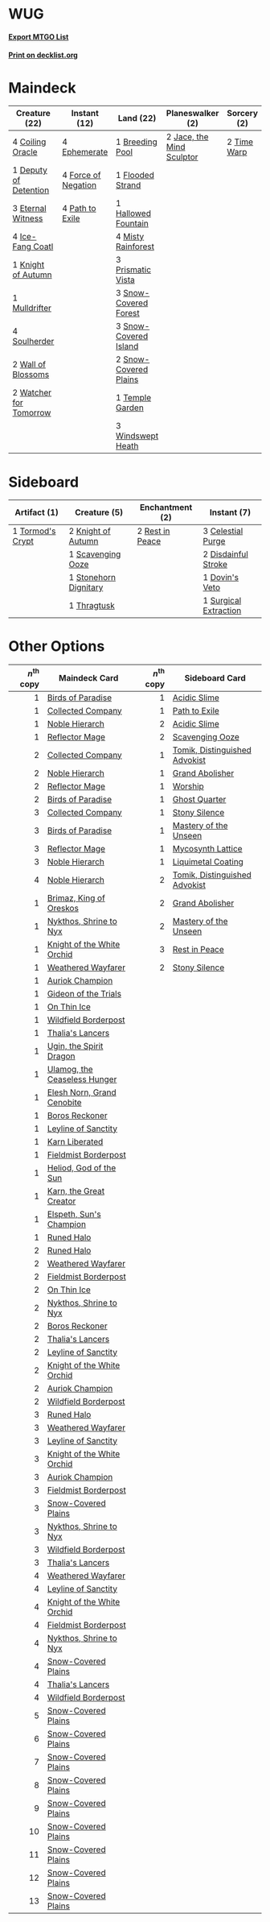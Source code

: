 # WUG

#### [Export MTGO List](../collection/WUG/WUG.txt)
#### [Print on decklist.org](http://decklist.org/?deckmain=1%09Breeding%20Pool%0A4%09Coiling%20Oracle%0A1%09Deputy%20of%20Detention%0A4%09Ephemerate%0A3%09Eternal%20Witness%0A1%09Flooded%20Strand%0A4%09Force%20of%20Negation%0A1%09Hallowed%20Fountain%0A4%09Ice-Fang%20Coatl%0A2%09Jace,%20the%20Mind%20Sculptor%0A1%09Knight%20of%20Autumn%0A4%09Misty%20Rainforest%0A1%09Mulldrifter%0A4%09Path%20to%20Exile%0A3%09Prismatic%20Vista%0A3%09Snow-Covered%20Forest%0A3%09Snow-Covered%20Island%0A2%09Snow-Covered%20Plains%0A4%09Soulherder%0A1%09Temple%20Garden%0A2%09Time%20Warp%0A2%09Wall%20of%20Blossoms%0A2%09Watcher%20for%20Tomorrow%0A3%09Windswept%20Heath&deckside=3%09Celestial%20Purge%0A2%09Disdainful%20Stroke%0A1%09Dovin's%20Veto%0A2%09Knight%20of%20Autumn%0A2%09Rest%20in%20Peace%0A1%09Scavenging%20Ooze%0A1%09Stonehorn%20Dignitary%0A1%09Surgical%20Extraction%0A1%09Thragtusk%0A1%09Tormod's%20Crypt)
# Maindeck

|                                          Creature (22)                                          |                                         Instant (12)                                         |                                           Land (22)                                            |                                          Planeswalker (2)                                          |                                     Sorcery (2)                                      |
|-------------------------------------------------------------------------------------------------|----------------------------------------------------------------------------------------------|------------------------------------------------------------------------------------------------|----------------------------------------------------------------------------------------------------|--------------------------------------------------------------------------------------|
|4 [Coiling Oracle](http://gatherer.wizards.com/Pages/Card/Details.aspx?multiverseid=405176)      |4 [Ephemerate](http://gatherer.wizards.com/Pages/Card/Details.aspx?multiverseid=463956)       |1 [Breeding Pool](http://gatherer.wizards.com/Pages/Card/Details.aspx?multiverseid=97088)       |2 [Jace, the Mind Sculptor](http://gatherer.wizards.com/Pages/Card/Details.aspx?multiverseid=442051)|2 [Time Warp](http://gatherer.wizards.com/Pages/Card/Details.aspx?multiverseid=439354)|
|1 [Deputy of Detention](http://gatherer.wizards.com/Pages/Card/Details.aspx?multiverseid=457309) |4 [Force of Negation](http://gatherer.wizards.com/Pages/Card/Details.aspx?multiverseid=464001)|1 [Flooded Strand](http://gatherer.wizards.com/Pages/Card/Details.aspx?multiverseid=405098)     |                                                                                                    |                                                                                      |
|3 [Eternal Witness](http://gatherer.wizards.com/Pages/Card/Details.aspx?multiverseid=51628)      |4 [Path to Exile](http://gatherer.wizards.com/Pages/Card/Details.aspx?multiverseid=220511)    |1 [Hallowed Fountain](http://gatherer.wizards.com/Pages/Card/Details.aspx?multiverseid=97071)   |                                                                                                    |                                                                                      |
|4 [Ice-Fang Coatl](http://gatherer.wizards.com/Pages/Card/Details.aspx?multiverseid=464152)      |                                                                                              |4 [Misty Rainforest](http://gatherer.wizards.com/Pages/Card/Details.aspx?multiverseid=405102)   |                                                                                                    |                                                                                      |
|1 [Knight of Autumn](http://gatherer.wizards.com/Pages/Card/Details.aspx?multiverseid=452933)    |                                                                                              |3 [Prismatic Vista](http://gatherer.wizards.com/Pages/Card/Details.aspx?multiverseid=464193)    |                                                                                                    |                                                                                      |
|1 [Mulldrifter](http://gatherer.wizards.com/Pages/Card/Details.aspx?multiverseid=389605)         |                                                                                              |3 [Snow-Covered Forest](http://gatherer.wizards.com/Pages/Card/Details.aspx?multiverseid=121192)|                                                                                                    |                                                                                      |
|4 [Soulherder](http://gatherer.wizards.com/Pages/Card/Details.aspx?multiverseid=464163)          |                                                                                              |3 [Snow-Covered Island](http://gatherer.wizards.com/Pages/Card/Details.aspx?multiverseid=121130)|                                                                                                    |                                                                                      |
|2 [Wall of Blossoms](http://gatherer.wizards.com/Pages/Card/Details.aspx?multiverseid=405447)    |                                                                                              |2 [Snow-Covered Plains](http://gatherer.wizards.com/Pages/Card/Details.aspx?multiverseid=121267)|                                                                                                    |                                                                                      |
|2 [Watcher for Tomorrow](http://gatherer.wizards.com/Pages/Card/Details.aspx?multiverseid=464025)|                                                                                              |1 [Temple Garden](http://gatherer.wizards.com/Pages/Card/Details.aspx?multiverseid=405112)      |                                                                                                    |                                                                                      |
|                                                                                                 |                                                                                              |3 [Windswept Heath](http://gatherer.wizards.com/Pages/Card/Details.aspx?multiverseid=405115)    |                                                                                                    |                                                                                      |


# Sideboard

|                                       Artifact (1)                                        |                                          Creature (5)                                          |                                     Enchantment (2)                                      |                                          Instant (7)                                           |
|-------------------------------------------------------------------------------------------|------------------------------------------------------------------------------------------------|------------------------------------------------------------------------------------------|------------------------------------------------------------------------------------------------|
|1 [Tormod's Crypt](http://gatherer.wizards.com/Pages/Card/Details.aspx?multiverseid=389723)|2 [Knight of Autumn](http://gatherer.wizards.com/Pages/Card/Details.aspx?multiverseid=452933)   |2 [Rest in Peace](http://gatherer.wizards.com/Pages/Card/Details.aspx?multiverseid=442021)|3 [Celestial Purge](http://gatherer.wizards.com/Pages/Card/Details.aspx?multiverseid=183055)    |
|                                                                                           |1 [Scavenging Ooze](http://gatherer.wizards.com/Pages/Card/Details.aspx?multiverseid=420783)    |                                                                                          |2 [Disdainful Stroke](http://gatherer.wizards.com/Pages/Card/Details.aspx?multiverseid=420705)  |
|                                                                                           |1 [Stonehorn Dignitary](http://gatherer.wizards.com/Pages/Card/Details.aspx?multiverseid=220160)|                                                                                          |1 [Dovin's Veto](http://gatherer.wizards.com/Pages/Card/Details.aspx?multiverseid=461120)       |
|                                                                                           |1 [Thragtusk](http://gatherer.wizards.com/Pages/Card/Details.aspx?multiverseid=430614)          |                                                                                          |1 [Surgical Extraction](http://gatherer.wizards.com/Pages/Card/Details.aspx?multiverseid=397706)|


# Other Options

|*n*<sup>th</sup> copy|                                             Maindeck Card                                             |*n*<sup>th</sup> copy|                                             Sideboard Card                                             |
|--------------------:|-------------------------------------------------------------------------------------------------------|--------------------:|--------------------------------------------------------------------------------------------------------|
|                    1|[Birds of Paradise](http://gatherer.wizards.com/Pages/Card/Details.aspx?multiverseid=129906)           |                    1|[Acidic Slime](http://gatherer.wizards.com/Pages/Card/Details.aspx?multiverseid=376237)                 |
|                    1|[Collected Company](http://gatherer.wizards.com/Pages/Card/Details.aspx?multiverseid=394519)           |                    1|[Path to Exile](http://gatherer.wizards.com/Pages/Card/Details.aspx?multiverseid=220511)                |
|                    1|[Noble Hierarch](http://gatherer.wizards.com/Pages/Card/Details.aspx?multiverseid=179434)              |                    2|[Acidic Slime](http://gatherer.wizards.com/Pages/Card/Details.aspx?multiverseid=376237)                 |
|                    1|[Reflector Mage](http://gatherer.wizards.com/Pages/Card/Details.aspx?multiverseid=407667)              |                    2|[Scavenging Ooze](http://gatherer.wizards.com/Pages/Card/Details.aspx?multiverseid=420783)              |
|                    2|[Collected Company](http://gatherer.wizards.com/Pages/Card/Details.aspx?multiverseid=394519)           |                    1|[Tomik, Distinguished Advokist](http://gatherer.wizards.com/Pages/Card/Details.aspx?multiverseid=460961)|
|                    2|[Noble Hierarch](http://gatherer.wizards.com/Pages/Card/Details.aspx?multiverseid=179434)              |                    1|[Grand Abolisher](http://gatherer.wizards.com/Pages/Card/Details.aspx?multiverseid=389538)              |
|                    2|[Reflector Mage](http://gatherer.wizards.com/Pages/Card/Details.aspx?multiverseid=407667)              |                    1|[Worship](http://gatherer.wizards.com/Pages/Card/Details.aspx?multiverseid=25553)                       |
|                    2|[Birds of Paradise](http://gatherer.wizards.com/Pages/Card/Details.aspx?multiverseid=129906)           |                    1|[Ghost Quarter](http://gatherer.wizards.com/Pages/Card/Details.aspx?multiverseid=389534)                |
|                    3|[Collected Company](http://gatherer.wizards.com/Pages/Card/Details.aspx?multiverseid=394519)           |                    1|[Stony Silence](http://gatherer.wizards.com/Pages/Card/Details.aspx?multiverseid=247425)                |
|                    3|[Birds of Paradise](http://gatherer.wizards.com/Pages/Card/Details.aspx?multiverseid=129906)           |                    1|[Mastery of the Unseen](http://gatherer.wizards.com/Pages/Card/Details.aspx?multiverseid=391878)        |
|                    3|[Reflector Mage](http://gatherer.wizards.com/Pages/Card/Details.aspx?multiverseid=407667)              |                    1|[Mycosynth Lattice](http://gatherer.wizards.com/Pages/Card/Details.aspx?multiverseid=446209)            |
|                    3|[Noble Hierarch](http://gatherer.wizards.com/Pages/Card/Details.aspx?multiverseid=179434)              |                    1|[Liquimetal Coating](http://gatherer.wizards.com/Pages/Card/Details.aspx?multiverseid=389578)           |
|                    4|[Noble Hierarch](http://gatherer.wizards.com/Pages/Card/Details.aspx?multiverseid=179434)              |                    2|[Tomik, Distinguished Advokist](http://gatherer.wizards.com/Pages/Card/Details.aspx?multiverseid=460961)|
|                    1|[Brimaz, King of Oreskos](http://gatherer.wizards.com/Pages/Card/Details.aspx?multiverseid=378377)     |                    2|[Grand Abolisher](http://gatherer.wizards.com/Pages/Card/Details.aspx?multiverseid=389538)              |
|                    1|[Nykthos, Shrine to Nyx](http://gatherer.wizards.com/Pages/Card/Details.aspx?multiverseid=373713)      |                    2|[Mastery of the Unseen](http://gatherer.wizards.com/Pages/Card/Details.aspx?multiverseid=391878)        |
|                    1|[Knight of the White Orchid](http://gatherer.wizards.com/Pages/Card/Details.aspx?multiverseid=178094)  |                    3|[Rest in Peace](http://gatherer.wizards.com/Pages/Card/Details.aspx?multiverseid=442021)                |
|                    1|[Weathered Wayfarer](http://gatherer.wizards.com/Pages/Card/Details.aspx?multiverseid=83311)           |                    2|[Stony Silence](http://gatherer.wizards.com/Pages/Card/Details.aspx?multiverseid=247425)                |
|                    1|[Auriok Champion](http://gatherer.wizards.com/Pages/Card/Details.aspx?multiverseid=72921)              |                     |                                                                                                        |
|                    1|[Gideon of the Trials](http://gatherer.wizards.com/Pages/Card/Details.aspx?multiverseid=426716)        |                     |                                                                                                        |
|                    1|[On Thin Ice](http://gatherer.wizards.com/Pages/Card/Details.aspx?multiverseid=463969)                 |                     |                                                                                                        |
|                    1|[Wildfield Borderpost](http://gatherer.wizards.com/Pages/Card/Details.aspx?multiverseid=179590)        |                     |                                                                                                        |
|                    1|[Thalia's Lancers](http://gatherer.wizards.com/Pages/Card/Details.aspx?multiverseid=414339)            |                     |                                                                                                        |
|                    1|[Ugin, the Spirit Dragon](http://gatherer.wizards.com/Pages/Card/Details.aspx?multiverseid=391948)     |                     |                                                                                                        |
|                    1|[Ulamog, the Ceaseless Hunger](http://gatherer.wizards.com/Pages/Card/Details.aspx?multiverseid=402079)|                     |                                                                                                        |
|                    1|[Elesh Norn, Grand Cenobite](http://gatherer.wizards.com/Pages/Card/Details.aspx?multiverseid=438584)  |                     |                                                                                                        |
|                    1|[Boros Reckoner](http://gatherer.wizards.com/Pages/Card/Details.aspx?multiverseid=455762)              |                     |                                                                                                        |
|                    1|[Leyline of Sanctity](http://gatherer.wizards.com/Pages/Card/Details.aspx?multiverseid=204993)         |                     |                                                                                                        |
|                    1|[Karn Liberated](http://gatherer.wizards.com/Pages/Card/Details.aspx?multiverseid=397828)              |                     |                                                                                                        |
|                    1|[Fieldmist Borderpost](http://gatherer.wizards.com/Pages/Card/Details.aspx?multiverseid=183005)        |                     |                                                                                                        |
|                    1|[Heliod, God of the Sun](http://gatherer.wizards.com/Pages/Card/Details.aspx?multiverseid=373524)      |                     |                                                                                                        |
|                    1|[Karn, the Great Creator](http://gatherer.wizards.com/Pages/Card/Details.aspx?multiverseid=460928)     |                     |                                                                                                        |
|                    1|[Elspeth, Sun's Champion](http://gatherer.wizards.com/Pages/Card/Details.aspx?multiverseid=394361)     |                     |                                                                                                        |
|                    1|[Runed Halo](http://gatherer.wizards.com/Pages/Card/Details.aspx?multiverseid=154005)                  |                     |                                                                                                        |
|                    2|[Runed Halo](http://gatherer.wizards.com/Pages/Card/Details.aspx?multiverseid=154005)                  |                     |                                                                                                        |
|                    2|[Weathered Wayfarer](http://gatherer.wizards.com/Pages/Card/Details.aspx?multiverseid=83311)           |                     |                                                                                                        |
|                    2|[Fieldmist Borderpost](http://gatherer.wizards.com/Pages/Card/Details.aspx?multiverseid=183005)        |                     |                                                                                                        |
|                    2|[On Thin Ice](http://gatherer.wizards.com/Pages/Card/Details.aspx?multiverseid=463969)                 |                     |                                                                                                        |
|                    2|[Nykthos, Shrine to Nyx](http://gatherer.wizards.com/Pages/Card/Details.aspx?multiverseid=373713)      |                     |                                                                                                        |
|                    2|[Boros Reckoner](http://gatherer.wizards.com/Pages/Card/Details.aspx?multiverseid=455762)              |                     |                                                                                                        |
|                    2|[Thalia's Lancers](http://gatherer.wizards.com/Pages/Card/Details.aspx?multiverseid=414339)            |                     |                                                                                                        |
|                    2|[Leyline of Sanctity](http://gatherer.wizards.com/Pages/Card/Details.aspx?multiverseid=204993)         |                     |                                                                                                        |
|                    2|[Knight of the White Orchid](http://gatherer.wizards.com/Pages/Card/Details.aspx?multiverseid=178094)  |                     |                                                                                                        |
|                    2|[Auriok Champion](http://gatherer.wizards.com/Pages/Card/Details.aspx?multiverseid=72921)              |                     |                                                                                                        |
|                    2|[Wildfield Borderpost](http://gatherer.wizards.com/Pages/Card/Details.aspx?multiverseid=179590)        |                     |                                                                                                        |
|                    3|[Runed Halo](http://gatherer.wizards.com/Pages/Card/Details.aspx?multiverseid=154005)                  |                     |                                                                                                        |
|                    3|[Weathered Wayfarer](http://gatherer.wizards.com/Pages/Card/Details.aspx?multiverseid=83311)           |                     |                                                                                                        |
|                    3|[Leyline of Sanctity](http://gatherer.wizards.com/Pages/Card/Details.aspx?multiverseid=204993)         |                     |                                                                                                        |
|                    3|[Knight of the White Orchid](http://gatherer.wizards.com/Pages/Card/Details.aspx?multiverseid=178094)  |                     |                                                                                                        |
|                    3|[Auriok Champion](http://gatherer.wizards.com/Pages/Card/Details.aspx?multiverseid=72921)              |                     |                                                                                                        |
|                    3|[Fieldmist Borderpost](http://gatherer.wizards.com/Pages/Card/Details.aspx?multiverseid=183005)        |                     |                                                                                                        |
|                    3|[Snow-Covered Plains](http://gatherer.wizards.com/Pages/Card/Details.aspx?multiverseid=121267)         |                     |                                                                                                        |
|                    3|[Nykthos, Shrine to Nyx](http://gatherer.wizards.com/Pages/Card/Details.aspx?multiverseid=373713)      |                     |                                                                                                        |
|                    3|[Wildfield Borderpost](http://gatherer.wizards.com/Pages/Card/Details.aspx?multiverseid=179590)        |                     |                                                                                                        |
|                    3|[Thalia's Lancers](http://gatherer.wizards.com/Pages/Card/Details.aspx?multiverseid=414339)            |                     |                                                                                                        |
|                    4|[Weathered Wayfarer](http://gatherer.wizards.com/Pages/Card/Details.aspx?multiverseid=83311)           |                     |                                                                                                        |
|                    4|[Leyline of Sanctity](http://gatherer.wizards.com/Pages/Card/Details.aspx?multiverseid=204993)         |                     |                                                                                                        |
|                    4|[Knight of the White Orchid](http://gatherer.wizards.com/Pages/Card/Details.aspx?multiverseid=178094)  |                     |                                                                                                        |
|                    4|[Fieldmist Borderpost](http://gatherer.wizards.com/Pages/Card/Details.aspx?multiverseid=183005)        |                     |                                                                                                        |
|                    4|[Nykthos, Shrine to Nyx](http://gatherer.wizards.com/Pages/Card/Details.aspx?multiverseid=373713)      |                     |                                                                                                        |
|                    4|[Snow-Covered Plains](http://gatherer.wizards.com/Pages/Card/Details.aspx?multiverseid=121267)         |                     |                                                                                                        |
|                    4|[Thalia's Lancers](http://gatherer.wizards.com/Pages/Card/Details.aspx?multiverseid=414339)            |                     |                                                                                                        |
|                    4|[Wildfield Borderpost](http://gatherer.wizards.com/Pages/Card/Details.aspx?multiverseid=179590)        |                     |                                                                                                        |
|                    5|[Snow-Covered Plains](http://gatherer.wizards.com/Pages/Card/Details.aspx?multiverseid=121267)         |                     |                                                                                                        |
|                    6|[Snow-Covered Plains](http://gatherer.wizards.com/Pages/Card/Details.aspx?multiverseid=121267)         |                     |                                                                                                        |
|                    7|[Snow-Covered Plains](http://gatherer.wizards.com/Pages/Card/Details.aspx?multiverseid=121267)         |                     |                                                                                                        |
|                    8|[Snow-Covered Plains](http://gatherer.wizards.com/Pages/Card/Details.aspx?multiverseid=121267)         |                     |                                                                                                        |
|                    9|[Snow-Covered Plains](http://gatherer.wizards.com/Pages/Card/Details.aspx?multiverseid=121267)         |                     |                                                                                                        |
|                   10|[Snow-Covered Plains](http://gatherer.wizards.com/Pages/Card/Details.aspx?multiverseid=121267)         |                     |                                                                                                        |
|                   11|[Snow-Covered Plains](http://gatherer.wizards.com/Pages/Card/Details.aspx?multiverseid=121267)         |                     |                                                                                                        |
|                   12|[Snow-Covered Plains](http://gatherer.wizards.com/Pages/Card/Details.aspx?multiverseid=121267)         |                     |                                                                                                        |
|                   13|[Snow-Covered Plains](http://gatherer.wizards.com/Pages/Card/Details.aspx?multiverseid=121267)         |                     |                                                                                                        |

